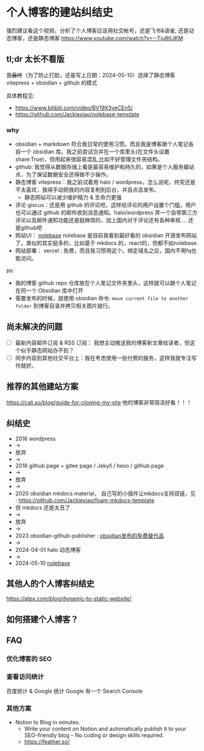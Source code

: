 # 个人博客的建站纠结史

强烈建议看这个视频，分析了个人博客应该用社交帐号，还是飞书&语雀, 还是动态博客，还是静态博客
https://www.youtube.com/watch?v=--Tju8tIJKM
## tl;dr 太长不看版
我~~最终~~（为了防止打脸，还是写上日期：2024-05-10）选择了静态博客 vitepress + obsidian + github 的模式

具体教程见: 
- https://www.bilibili.com/video/BV19X3veCEn5/
- https://github.com/Jackiexiao/nolebase-template

### why
- obsidian + markdown 符合我日常的使用习惯。而且我是博客跟个人笔记各自一个 obsidian 库。我之前尝试合并在一个库里头(在文件头设置 share:True)，但用起来很容易混乱,比如不好管理文件夹结构。
- github: 我觉得从数据存储上看是最容易维护和持久的，如果是个人服务器站点，为了保证数据安全还得做不少操作。
- 静态博客 vitepress：我之前试着用 halo / wordpress，怎么说呢，终究还是不太喜欢，我得手动把我的内容复制到后台，并且点击发布。
    - 静态网站可以减少维护精力 & 生命力更强
- 评论 giscus：还是用 github 的评论吧，这样给评论的用户设置个门槛，用户也可以通过 github 的邮件收到消息通知。halo/wordpress 弄一个自带第三方评论以及邮件通知功能还是挺麻烦的，加上国内对于评论还有各种审核.... 还是github吧
- 网站UI： [nolebase](https://github.com/nolebase/nolebase/) nolebase 是目前我看到最好看的 obsidian 开源发布网站了，类似的其实挺多的，比如基于 mkdocs 的，react的，但都不如nolebase.
- 网站部署： vercel : 免费，而且我习惯用这个。绑定域名之后，国内不用fq也能访问。

ps:
- 我的博客 github repo 仓库放在个人笔记文件夹里头，这样就可以跟个人笔记在同一个 Obsidian 库中打开
- 需要发布的时候，就使用 obsidian 命令: `move current file to another folder` 到博客目录并拷贝相关图片就行。

## 尚未解决的问题
- [ ] 最新内容邮件订阅 & RSS 订阅： 我想主动推送我的博客新文章给读者，但这个似乎静态网站办不到？
- [ ] 同步内容到其他社交平台上：我在考虑使用一些付费的服务，这样我就专注写作就好。

## 推荐的其他建站方案
https://cali.so/blog/guide-for-cloning-my-site
他的博客非常简洁好看！！！

## 纠结史

- 2016 wordpress
- ->
- 放弃
- ->
- 2018 github page +  gitee page / Jekyll / hexo / github page
- -> 
- 放弃
- ->
- 2020 obsidian mkdocs material， 自己写的小插件让mkdocs支持双链，见 : https://github.com/Jackiexiao/foam-mkdocs-template
- 但 mkdocs 还是太丑了
- ->
- 放弃
- ->
- 2023 obsidian-github-publisher : [obsidian发布的免费替代品](obsidian发布的免费替代品.md)
- -> 
- 2024-04-01 halo 动态博客
- -> 
- 2024-05-10 [nolebase](https://github.com/nolebase/nolebase/)


## 其他人的个人博客纠结史
https://atpx.com/blog/dynamic-to-static-website/


## 如何搭建个人博客？


## FAQ

### 优化博客的 SEO
### 查看访问统计
百度统计 & Google 统计
Google 有一个 Search Console 

### 其他方案
- Notion to Blog in minutes. 
    - Write your content on Notion and automatically publish it to your SEO-friendly blog – No coding or design skills required.
    - https://feather.so/
